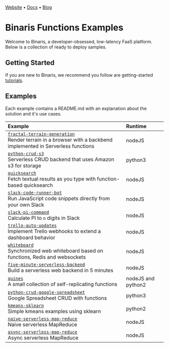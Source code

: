 [Website](https://www.binaris.com) • [Docs](https://dev.binaris.com/) • [Blog](https://blog.binaris.com/)

# Binaris Functions Examples

Welcome to Binaris, a developer-obsessed, low-latency FaaS platform. Below is a collection of ready to deploy samples.

## Getting Started

If you are new to Binaris, we recommend you follow are getting-started [tutorials](https://dev.binaris.com/).

## Examples

Each example contains a README.md with an explanation about the solution and it's use cases.

| Example | Runtime  |
|:--------------------------- |:-----|
| [`fractal-terrain-generation`](fractal-terrain-generation) <br/> Render terrain in a browser with a backbend implemented in Serverless functions | nodeJS |
| [`python-crud-s3`](python-crud-s3) <br/> Serverless CRUD backend that uses Amazon s3 for storage | python3 |
| [`quicksearch`](quicksearch) <br/> Fetch textual results as you type with function-based quicksearch | nodeJS |
| [`slack-code-runner-bot`](slack-code-runner-bot) <br/> Run JavaScript code snippets directly from your own Slack | nodeJS |
| [`slack-pi-command`](slack-pi-command) <br/> Calculate PI to `n` digits in Slack | nodeJS |
| [`trello-auto-updates`](trello-auto-updates) <br/> Implement Trello webhooks to extend a dashboard behavior | nodeJS |
| [`whiteboard`](whiteboard) <br/> Synchronized web whiteboard based on functions, Redis and websockets | nodeJS |
| [`five-minute-serverless-backend`](five-minute-serverless-backend) <br/> Build a serverless web backend in 5 minutes | nodeJS |
| [`quines`](quines) <br/> A small collection of self-replicating functions | nodeJS and python2 |
| [`python-crud-google-spreadsheet`](python-crud-google-spreadsheet) <br/> Google Spreadsheet CRUD with functions | python3 |
| [`kmeans-sklearn`](kmeans-sklearn) <br/> Simple kmeans examples using sklearn | python2 |
| [`naive-serverless-map-reduce`](naive-serverless-map-reduce) <br/> Naive serverless MapReduce | nodeJS |
| [`async-serverless-map-reduce`](async-serverless-map-reduce) <br/> Async serverless MapReduce | nodeJS |
